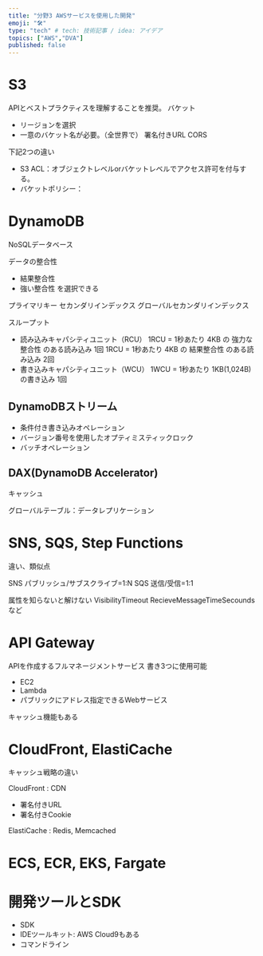 ```yaml
---
title: "分野3 AWSサービスを使用した開発"
emoji: "🛠"
type: "tech" # tech: 技術記事 / idea: アイデア
topics: ["AWS","DVA"]
published: false
---
```


# S3
APIとベストプラクティスを理解することを推奨。
バケット
- リージョンを選択
- 一意のバケット名が必要。（全世界で）
署名付きURL
CORS

下記2つの違い
- S3 ACL：オブジェクトレベルorバケットレベルでアクセス許可を付与する。
- バケットポリシー：

# DynamoDB
NoSQLデータベース

データの整合性
- 結果整合性
- 強い整合性
を選択できる

プライマリキー
セカンダリインデックス
グローバルセカンダリインデックス

スループット
- 読み込みキャパシティユニット（RCU）
1RCU = 1秒あたり 4KB の 強力な整合性 のある読み込み 1回
1RCU = 1秒あたり 4KB の 結果整合性 のある読み込み 2回
- 書き込みキャパシティユニット（WCU）
1WCU = 1秒あたり 1KB(1,024B) の書き込み 1回

## DynamoDBストリーム
- 条件付き書き込みオペレーション
- バージョン番号を使用したオプティミスティックロック
- バッチオペレーション

## DAX(DynamoDB Accelerator)
キャッシュ

グローバルテーブル：データレプリケーション


# SNS, SQS, Step Functions
違い、類似点

SNS パブリッシュ/サブスクライブ=1:N
SQS 送信/受信=1:1

属性を知らないと解けない
VisibilityTimeout
RecieveMessageTimeSecoundsなど

# API Gateway
APIを作成するフルマネージメントサービス
書き3つに使用可能
- EC2
- Lambda
- パブリックにアドレス指定できるWebサービス

キャッシュ機能もある

# CloudFront, ElastiCache
キャッシュ戦略の違い

CloudFront : CDN
- 署名付きURL
- 署名付きCookie

ElastiCache : Redis, Memcached

# ECS, ECR, EKS, Fargate

# 開発ツールとSDK
- SDK
- IDEツールキット: AWS Cloud9もある
- コマンドライン
